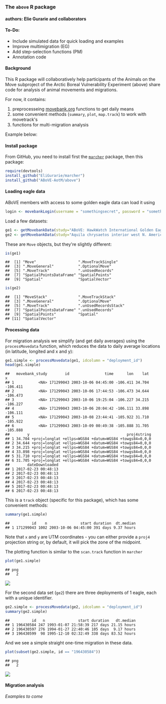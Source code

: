 ### The `above` R package
#### authors: Elie Gurarie and collaborators




#### To-Do:

- Include simulated data for quick loading and examples 
- Improve multimigration (EG)
- Add step-selection functions (PM)
- Annotation code





#### Background

This R package will collaboratively help participants of the Animals on the Move subproject of the Arctic Boreal Vulnerability Experiment (above) share code for analysis of animal movements and migrations. 

For now, it contains: 

1. preprocesseing [movebank.org]() functions to get daily means
2. some convenient methods (`summary`, `plot`, `map.track`) to work with movetrack's 
3. functions for multi-migration analysis

Example below:


#### Install package

From GitHub, you need to install first the [`marcher`](https://github.com/EliGurarie/marcher) package, then this package:


```r
require(devtools)
install_github("EliGurarie/marcher")
install_github("ABoVE-AotM/above")
```




#### Loading eagle data

ABoVE members with access to some golden eagle data can load it using 


```r
login <- movebankLogin(username = "somethingsecret", password = "somethingsecret")
```



Load a few datasets:


```r
ge1 <- getMovebankData(study="ABoVE: HawkWatch International Golden Eagles", animalName="37307a", login=login) 
ge2 <- getMovebankData(study="Aquila chrysaetos interior west N. America, Craigs, Fuller", animalName="629-26704", login=login) 
```




These are `Move` objects, but they're slightly different:

```r
is(ge1)
```

```
##  [1] "Move"                   ".MoveTrackSingle"      
##  [3] ".MoveGeneral"           ".OptionalMove"         
##  [5] ".MoveTrack"             ".unUsedRecords"        
##  [7] "SpatialPointsDataFrame" "SpatialPoints"         
##  [9] "Spatial"                "SpatialVector"
```

```r
is(ge2)
```

```
##  [1] "MoveStack"              ".MoveTrackStack"       
##  [3] ".MoveGeneral"           ".OptionalMove"         
##  [5] ".MoveTrack"             ".unUsedRecordsStack"   
##  [7] "SpatialPointsDataFrame" ".unUsedRecords"        
##  [9] "SpatialPoints"          "Spatial"               
## [11] "SpatialVector"
```



#### Processing data

For migration analysis we simplify (and get daily averages) using the `processMovedata` function, which reduces the data to daily average locations (in latitude, longited and x and y):


```r
ge1.simple <- processMovedata(ge1, idcolumn = "deployment_id")
head(ge1.simple)
```

```
##   movebank_study        id                time      lon    lat        x
## 1           <NA> 171299043 2003-10-06 04:45:00 -106.411 34.704 -106.411
## 2           <NA> 171299043 2003-10-06 17:44:53 -106.473 34.644 -106.473
## 3           <NA> 171299043 2003-10-06 19:25:04 -106.227 34.215 -106.227
## 4           <NA> 171299043 2003-10-06 20:04:42 -106.111 33.898 -106.111
## 5           <NA> 171299043 2003-10-08 23:44:41 -105.922 31.710 -105.922
## 6           <NA> 171299043 2003-10-09 00:49:38 -105.888 31.705 -105.888
##        y                                            proj4string
## 1 34.704 +proj=longlat +ellps=WGS84 +datum=WGS84 +towgs84=0,0,0
## 2 34.644 +proj=longlat +ellps=WGS84 +datum=WGS84 +towgs84=0,0,0
## 3 34.215 +proj=longlat +ellps=WGS84 +datum=WGS84 +towgs84=0,0,0
## 4 33.898 +proj=longlat +ellps=WGS84 +datum=WGS84 +towgs84=0,0,0
## 5 31.710 +proj=longlat +ellps=WGS84 +datum=WGS84 +towgs84=0,0,0
## 6 31.705 +proj=longlat +ellps=WGS84 +datum=WGS84 +towgs84=0,0,0
##        dateDownloaded
## 1 2017-02-23 00:48:13
## 2 2017-02-23 00:48:13
## 3 2017-02-23 00:48:13
## 4 2017-02-23 00:48:13
## 5 2017-02-23 00:48:13
## 6 2017-02-23 00:48:13
```

This is a `track` object (specific for this package), which has some convenient methods:


```r
summary(ge1.simple)
```

```
##          id    n               start duration  dt.median
## 1 171299043 1002 2003-10-06 04:45:00 391 days 9.37 hours
```


Note that `x` and `y` are UTM coordinates - you can either provide a `proj4` projection string or, by default, it will pick the zone of the midpoint. 

The plotting function is similar to the `scan.track` function in `marcher`


```r
plot(ge1.simple)
```

```
## png 
##   2
```

![]("./plots/ge1.png")

For the second data set (`ge2`) there are three deployments of 1 eagle, each with a unique identifier. 


```r
ge2.simple <- processMovedata(ge2, idcolumn = "deployment_id")
summary(ge2.simple)
```

```
##          id   n               start duration   dt.median
## 1 196430584 247 1993-01-07 21:58:39 217 days 21.15 hours
## 2 196430597 276 1994-01-27 22:40:46 105 days  9.17 hours
## 3 196430599  98 1995-12-10 02:32:49 338 days 83.52 hours
```

And we see a simple straight one-time migration in these data. 

```r
plot(subset(ge2.simple, id == "196430584"))
```


```
## png 
##   2
```

![]("./plots/ge2.png")

#### Migration analysis

*Examples to come*


